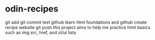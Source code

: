 # odin-recipes
git add
git commit
test github
learn html foundations and github
create recipe website
git push
this project aims to help me practice html basics such as img src, href, and ol/ul lists